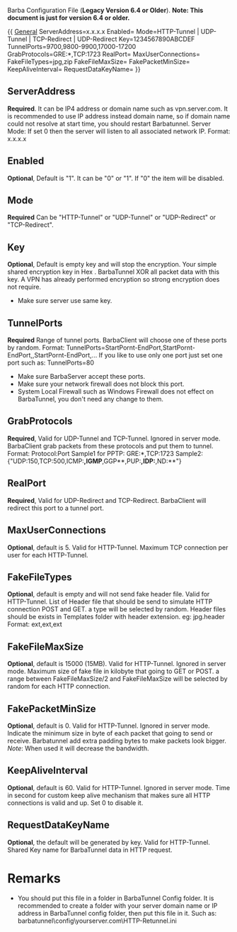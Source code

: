 Barba Configuration File (**Legacy Version 6.4 or Older**). 
**Note: This document is just for version 6.4 or older.**

{{
[General](General)
ServerAddress=x.x.x.x
Enabled=
Mode=HTTP-Tunnel | UDP-Tunnel | TCP-Redirect | UDP-Redirect
Key=1234567890ABCDEF
TunnelPorts=9700,9800-9900,17000-17200
GrabProtocols=GRE:*,TCP:1723
RealPort=
MaxUserConnections=
FakeFileTypes=jpg,zip
FakeFileMaxSize=
FakePacketMinSize=
KeepAliveInterval=
RequestDataKeyName=
}}

## ServerAddress
**Required**.
It can be IP4 address or domain name such as vpn.server.com. It is recommended to use IP address instead domain name, so if domain name could not resolve at start time, you should restart Barbatunnel.
Server Mode: If set 0 then the server will listen to all associated network IP.
Format: x.x.x.x

## Enabled
**Optional**, Default is "1".
It can be "0" or "1". If "0" the item will be disabled.

## Mode
**Required**
Can be "HTTP-Tunnel" or "UDP-Tunnel" or "UDP-Redirect" or "TCP-Redirect".

## Key
**Optional**, Default is empty key and will stop the encryption.
Your simple shared encryption key in Hex . BarbaTunnel XOR all packet data with this key. A VPN has already performed encryption so strong encryption does not require.
* Make sure server use same key.

## TunnelPorts
**Required**
Range of tunnel ports. BarbaClient will choose one of these ports by random.
Format: TunnelPorts=StartPornt-EndPort,StartPornt-EndPort,,StartPornt-EndPort,...
If you like to use only one port just set one port such as: TunnelPorts=80
* Make sure BarbaServer accept these ports.
* Make sure your network firewall does not block this port.
* System Local Firewall such as Windows Firewall does not effect on BarbaTunnel, you don't need any change to them.

## GrabProtocols
**Required**, Valid for UDP-Tunnel and TCP-Tunnel. Ignored in server mode.
BarbaClient grab packets from these protocols and put them to tunnel.
Format: Protocol:Port
Sample1 for PPTP: GRE:*,TCP:1723
Sample2: {"UDP:150,TCP:500,ICMP:**,IGMP**,GGP**,PUP:**,IDP:**,ND:**"}

## RealPort
**Required**, Valid for UDP-Redirect and TCP-Redirect.
BarbaClient will redirect this port to a tunnel port.

## MaxUserConnections
**Optional**, default is 5. Valid for HTTP-Tunnel.
Maximum TCP connection per user for each HTTP-Tunnel.

## FakeFileTypes
**Optional**, default is empty and will not send fake header file. Valid for HTTP-Tunnel.
List of Header file that should be send to simulate HTTP connection POST and GET. a type will be selected by random.
Header files should be exists in Templates folder with header extension. eg: jpg.header
Format: ext,ext,ext

## FakeFileMaxSize
**Optional**, default is 15000 (15MB). Valid for HTTP-Tunnel. Ignored in server mode.
Maximum size of fake file in kilobyte that going to GET or POST. a range between FakeFileMaxSize/2 and FakeFileMaxSize will be selected by random for each HTTP connection.

## FakePacketMinSize
**Optional**, default is 0. Valid for HTTP-Tunnel. Ignored in server mode.
Indicate the minimum size in byte of each packet that going to send or receive. Barbatunnel add extra padding bytes to make packets look bigger.
_Note_: When used it will decrease the bandwidth.

## KeepAliveInterval
**Optional**, default is 60. Valid for HTTP-Tunnel. Ignored in server mode.
Time in second for custom keep alive mechanism that makes sure all HTTP connections is valid and up. 
Set 0 to disable it.

## RequestDataKeyName
**Optional**, the default will be generated by key. Valid for HTTP-Tunnel.
Shared Key name for BarbaTunnel data in HTTP request.

# Remarks
* You should put this file in a folder in BarbaTunnel Config folder. It is recommended to create a folder with your server domain name or IP address in BarbaTunnel config folder, then put this file in it. Such as: barbatunnel\config\yourserver.com\HTTP-Retunnel.ini